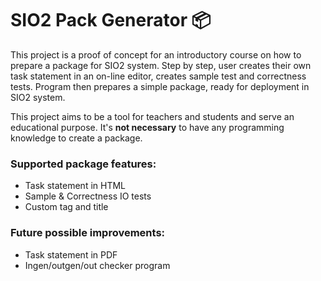 # SIO2 Pack Generator :package:

This project is a proof of concept for an
introductory course on how to prepare a package for
SIO2 system. Step by step, user creates their own
task statement in an on-line editor, creates sample
test and correctness tests. Program then prepares
a simple package, ready for deployment in SIO2 system.

This project aims to be a tool for teachers and students
and serve an educational purpose. It's **not necessary**
to have any programming knowledge to create a package.

### Supported package features:
 * Task statement in HTML
 * Sample & Correctness IO tests
 * Custom tag and title

### Future possible improvements:
 * Task statement in PDF
 * Ingen/outgen/out checker program
